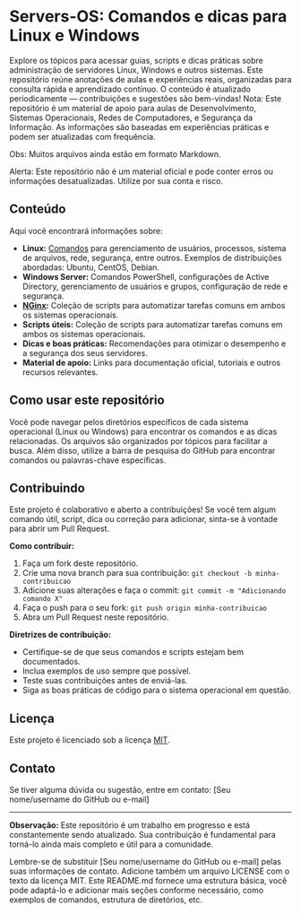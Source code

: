 # Servers-OS: Comandos e dicas para Linux e Windows

Explore os tópicos para acessar guias, scripts e dicas práticas sobre administração de servidores Linux, Windows e outros sistemas. Este repositório reúne anotações de aulas e experiências reais, organizadas para consulta rápida e aprendizado contínuo. O conteúdo é atualizado periodicamente — contribuições e sugestões são bem-vindas!
Nota: Este repositório é um material de apoio para aulas de Desenvolvimento, Sistemas Operacionais, Redes de Computadores, e Segurança da Informação. As informações são baseadas em experiências práticas e podem ser atualizadas com frequência.

Obs: Muitos arquivos ainda estão em formato Markdown.

Alerta: Este repositório não é um material oficial e pode conter erros ou informações desatualizadas. Utilize por sua conta e risco.

## Conteúdo

Aqui você encontrará informações sobre:

* **Linux:** [Comandos](./linux/comandos-basicos-linux.md) para gerenciamento de usuários, processos, sistema de arquivos, rede, segurança, entre outros. Exemplos de distribuições abordadas: Ubuntu, CentOS, Debian.
* **Windows Server:** Comandos PowerShell, configurações de Active Directory, gerenciamento de usuários e grupos, configuração de rede e segurança.
* **[NGinx](./nginx/configuracao-nginx.md):** Coleção de scripts para automatizar tarefas comuns em ambos os sistemas operacionais.
* **Scripts úteis:** Coleção de scripts para automatizar tarefas comuns em ambos os sistemas operacionais.
* **Dicas e boas práticas:** Recomendações para otimizar o desempenho e a segurança dos seus servidores.
* **Material de apoio:** Links para documentação oficial, tutoriais e outros recursos relevantes.


## Como usar este repositório

Você pode navegar pelos diretórios específicos de cada sistema operacional (Linux ou Windows) para encontrar os comandos e as dicas relacionadas. Os arquivos são organizados por tópicos para facilitar a busca.  Além disso, utilize a barra de pesquisa do GitHub para encontrar comandos ou palavras-chave específicas.

## Contribuindo

Este projeto é colaborativo e aberto a contribuições! Se você tem algum comando útil, script, dica ou correção para adicionar, sinta-se à vontade para abrir um Pull Request. 

**Como contribuir:**

1. Faça um fork deste repositório.
2. Crie uma nova branch para sua contribuição: `git checkout -b minha-contribuicao`
3. Adicione suas alterações e faça o commit: `git commit -m "Adicionando comando X"`
4. Faça o push para o seu fork: `git push origin minha-contribuicao`
5. Abra um Pull Request neste repositório.

**Diretrizes de contribuição:**

* Certifique-se de que seus comandos e scripts estejam bem documentados.
* Inclua exemplos de uso sempre que possível.
* Teste suas contribuições antes de enviá-las.
* Siga as boas práticas de código para o sistema operacional em questão.

## Licença

Este projeto é licenciado sob a licença [MIT](LICENSE).


## Contato

Se tiver alguma dúvida ou sugestão, entre em contato: [Seu nome/username do GitHub ou e-mail]


---

**Observação:** Este repositório é um trabalho em progresso e está constantemente sendo atualizado. Sua contribuição é fundamental para torná-lo ainda mais completo e útil para a comunidade.


Lembre-se de substituir [Seu nome/username do GitHub ou e-mail] pelas suas informações de contato. Adicione também um arquivo LICENSE com o texto da licença MIT. Este README.md fornece uma estrutura básica, você pode adaptá-lo e adicionar mais seções conforme necessário, como exemplos de comandos, estrutura de diretórios, etc.
